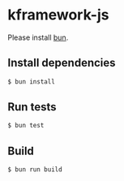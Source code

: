 # kframework-js

Please install [bun](https://bun.sh/).

## Install dependencies

```bash
$ bun install
```

## Run tests

```bash
$ bun test
```

## Build 

```bash
$ bun run build
```